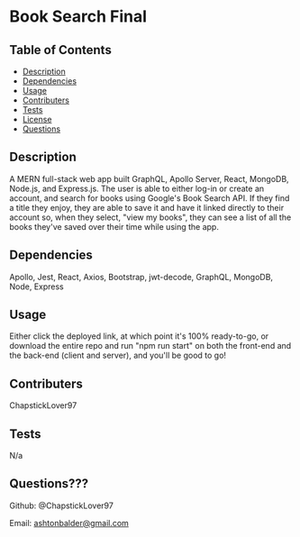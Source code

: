 # Book Search Final

 ## Table of Contents

  * [Description](#description)
  * [Dependencies](#dependencies)
  * [Usage](#usage)
  * [Contributers](#contributers)
  * [Tests](#tests)
  * [License](#license)
  * [Questions](#questions)

  ## Description 

  A MERN full-stack web app built GraphQL, Apollo Server, React, MongoDB, Node.js, and Express.js.  The user is able to either log-in or create an account, and search for books using Google's Book Search API.  If they find a title they enjoy, they are able to save it and have it linked directly to their account so, when they select, "view my books", they can see a list of all the books they've saved over their time while using the app.

  ## Dependencies  

  Apollo, Jest, React, Axios, Bootstrap, jwt-decode, GraphQL, MongoDB, Node, Express

  ## Usage 

  Either click the deployed link, at which point it's 100% ready-to-go, or download the entire repo and run "npm run start" on both the front-end and the back-end (client and server), and you'll be good to go!

  ## Contributers 

  ChapstickLover97

  ## Tests 

  N/a

  ## Questions???

Github: @ChapstickLover97

Email: ashtonbalder@gmail.com